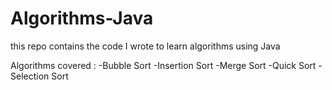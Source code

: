 # Algorithms-Java
this repo contains the code I wrote to learn algorithms using Java


Algorithms covered :
  -Bubble Sort
  -Insertion Sort
  -Merge Sort
  -Quick Sort
  -Selection Sort
